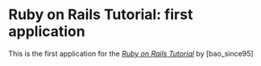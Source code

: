 # Ruby on Rails Tutorial: first application
This is the first application for the
[*Ruby on Rails Tutorial*](http://railstutorial.org/)
by [bao_since95]
